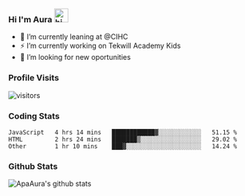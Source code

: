 ### Hi I'm Aura <img src="https://user-images.githubusercontent.com/1303154/88677602-1635ba80-d120-11ea-84d8-d263ba5fc3c0.gif" width="28px" alt="hi">

- 🔭 I’m currently leaning at @CIHC
- ⚡ I’m currently working on Tekwill Academy Kids
- 🤔 I’m looking for new oportunities


### Profile Visits 

![visitors](https://visitor-badge.glitch.me/badge?page_id=ApaAura.ApaAura)


### Coding Stats

<!--START_SECTION:waka-->

```text
JavaScript   4 hrs 14 mins   ████████████▓░░░░░░░░░░░░   51.15 %
HTML         2 hrs 24 mins   ███████▒░░░░░░░░░░░░░░░░░   29.02 %
Other        1 hr 10 mins    ███▓░░░░░░░░░░░░░░░░░░░░░   14.24 %
```

<!--END_SECTION:waka-->

### Github Stats

![ApaAura's github stats](https://github-readme-stats.vercel.app/api?username=ApaAura&count_private=true&theme=tokyonight&hide=contribs,prs)
